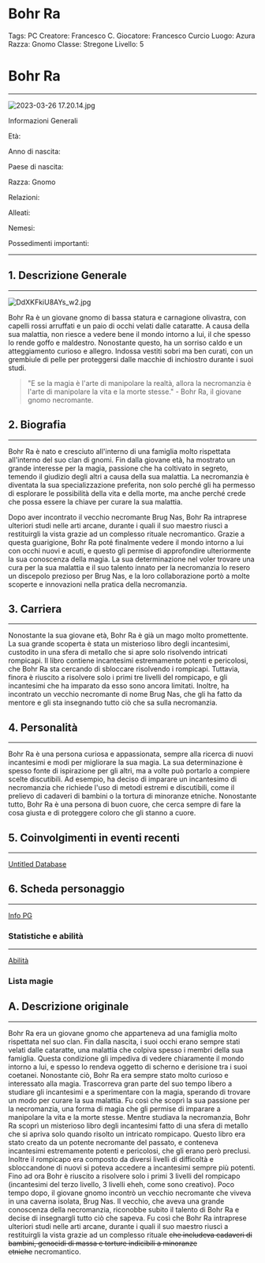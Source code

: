 # Bohr Ra

Tags: PC
Creatore: Francesco C.
Giocatore: Francesco Curcio
Luogo: Azura
Razza: Gnomo
Classe: Stregone
Livello: 5

# Bohr Ra

---

![2023-03-26 17.20.14.jpg](2023-03-26_17.20.14.jpg)

Informazioni Generali

Età:

Anno di nascita:

Paese di nascita:

Razza: Gnomo

Relazioni:

Alleati:

Nemesi:

Possedimenti importanti:

---

## 1. Descrizione Generale

---

![DdXKFkiU8AYs_w2.jpg](DdXKFkiU8AYs_w2.jpg)

Bohr Ra è un giovane gnomo di bassa statura e carnagione olivastra, con capelli rossi arruffati e un paio di occhi velati dalle cataratte. A causa della sua malattia, non riesce a vedere bene il mondo intorno a lui, il che spesso lo rende goffo e maldestro. Nonostante questo, ha un sorriso caldo e un atteggiamento curioso e allegro. Indossa vestiti sobri ma ben curati, con un grembiule di pelle per proteggersi dalle macchie di inchiostro durante i suoi studi.

> "E se la magia è l'arte di manipolare la realtà, allora la necromanzia è l'arte di manipolare la vita e la morte stesse." - Bohr Ra, il giovane gnomo necromante.
> 

## 2. Biografia

---

Bohr Ra è nato e cresciuto all'interno di una famiglia molto rispettata all'interno del suo clan di gnomi. Fin dalla giovane età, ha mostrato un grande interesse per la magia, passione che ha coltivato in segreto, temendo il giudizio degli altri a causa della sua malattia. La necromanzia è diventata la sua specializzazione preferita, non solo perché gli ha permesso di esplorare le possibilità della vita e della morte, ma anche perché crede che possa essere la chiave per curare la sua malattia.

Dopo aver incontrato il vecchio necromante Brug Nas, Bohr Ra intraprese ulteriori studi nelle arti arcane, durante i quali il suo maestro riuscì a restituirgli la vista grazie ad un complesso rituale necromantico. Grazie a questa guarigione, Bohr Ra poté finalmente vedere il mondo intorno a lui con occhi nuovi e acuti, e questo gli permise di approfondire ulteriormente la sua conoscenza della magia. La sua determinazione nel voler trovare una cura per la sua malattia e il suo talento innato per la necromanzia lo resero un discepolo prezioso per Brug Nas, e la loro collaborazione portò a molte scoperte e innovazioni nella pratica della necromanzia.

## 3. Carriera

---

Nonostante la sua giovane età, Bohr Ra è già un mago molto promettente. La sua grande scoperta è stata un misterioso libro degli incantesimi, custodito in una sfera di metallo che si apre solo risolvendo intricati rompicapi. Il libro contiene incantesimi estremamente potenti e pericolosi, che Bohr Ra sta cercando di sbloccare risolvendo i rompicapi. Tuttavia, finora è riuscito a risolvere solo i primi tre livelli del rompicapo, e gli incantesimi che ha imparato da esso sono ancora limitati. Inoltre, ha incontrato un vecchio necromante di nome Brug Nas, che gli ha fatto da mentore e gli sta insegnando tutto ciò che sa sulla necromanzia.

## 4. Personalità

---

Bohr Ra è una persona curiosa e appassionata, sempre alla ricerca di nuovi incantesimi e modi per migliorare la sua magia. La sua determinazione è spesso fonte di ispirazione per gli altri, ma a volte può portarlo a compiere scelte discutibili. Ad esempio, ha deciso di imparare un incantesimo di necromanzia che richiede l'uso di metodi estremi e discutibili, come il prelievo di cadaveri di bambini o la tortura di minoranze etniche. Nonostante tutto, Bohr Ra è una persona di buon cuore, che cerca sempre di fare la cosa giusta e di proteggere coloro che gli stanno a cuore.

## 5. Coinvolgimenti in eventi recenti

---

[Untitled Database](Untitled%20Database%205dd9b35a85b54745899bb10bc75cb6bf.csv)

## 6. Scheda personaggio

---

[Info PG](Info%20PG%208f526b9700b548eaac588929e340905c.csv)

### Statistiche e abilità

---

[Abilità](Abilita%CC%80%2082f8e70a09d245fe86b3ea906fa4405e.csv)

### Lista magie

## A. Descrizione originale

---

Bohr Ra era un giovane gnomo che apparteneva ad una famiglia molto rispettata nel suo clan.
Fin dalla nascita, i suoi occhi erano sempre stati velati dalle cataratte, una malattia che colpiva spesso i membri della sua famiglia. Questa condizione gli impediva di vedere chiaramente il mondo intorno a lui, e spesso lo rendeva oggetto di scherno e derisione tra i suoi coetanei.
Nonostante ciò, Bohr Ra era sempre stato molto curioso e interessato alla magia.
Trascorreva gran parte del suo tempo libero a studiare gli incantesimi e a sperimentare con la magia, sperando di trovare un modo per curare la sua malattia. Fu così che scoprì la sua passione per la necromanzia, una forma di magia che gli permise di imparare a manipolare la vita e la morte stesse.
Mentre studiava la necromanzia, Bohr Ra scoprì un misterioso libro degli incantesimi fatto di una sfera di metallo che si apriva solo quando risolto un intricato rompicapo. Questo libro era stato creato da un potente necromante del passato, e conteneva incantesimi estremamente potenti e pericolosi, che gli erano però preclusi. Inoltre il rompicapo era composto da diversi livelli di difficoltà e sbloccandone di nuovi si poteva accedere a incantesimi sempre più potenti. Fino ad ora Bohr è riuscito a risolvere solo i primi 3 livelli del rompicapo (incantesimi del terzo livello, 3 livelli eheh, come sono creativo).
Poco tempo dopo, il giovane gnomo incontrò un vecchio necromante che viveva in una caverna isolata, Brug Nas. Il vecchio, che aveva una grande conoscenza della necromanzia, riconobbe subito il talento di Bohr Ra e decise di insegnargli tutto ciò che sapeva. Fu così che Bohr Ra intraprese ulteriori studi nelle arti arcane, durante i quali il suo maestro riuscì a restituirgli la vista grazie ad un complesso rituale ~~che includeva cadaveri di bambini, genocidi di massa e torture indicibili a minoranze etniche~~ necromantico.